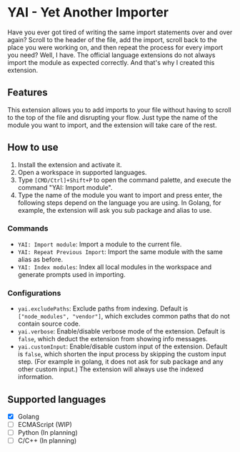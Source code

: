 # YAI - Yet Another Importer

Have you ever got tired of writing the same import statements over and over again? Scroll to the header of the file, add the import, scroll back to the place you were working on, and then repeat the process for every import you need? Well, I have. The official language extensions do not always import the module as expected correctly. And that's why I created this extension.

## Features

This extension allows you to add imports to your file without having to scroll to the top of the file and disrupting your flow. Just type the name of the module you want to import, and the extension will take care of the rest.

## How to use

1. Install the extension and activate it.
2. Open a workspace in supported languages.
3. Type `[CMD/Ctrl]+Shift+P` to open the command palette, and execute the command "YAI: Import module".
4. Type the name of the module you want to import and press enter, the following steps depend on the language you are using. In Golang, for example, the extension will ask you sub package and alias to use.

### Commands

- `YAI: Import module`: Import a module to the current file.
- `YAI: Repeat Previous Import`: Import the same module with the same alias as before.
- `YAI: Index modules`: Index all local modules in the workspace and generate prompts used in importing.

### Configurations

- `yai.excludePaths`: Exclude paths from indexing. Default is `["node_modules", "vendor"]`, which excludes common paths that do not contain source code.
- `yai.verbose`: Enable/disable verbose mode of the extension. Default is `false`, which deduct the extension from showing info messages.
- `yai.customInput`: Enable/disable custom input of the extension. Default is `false`, which shorten the input process by skipping the custom input step. (For example in golang, it does not ask for sub package and any other custom input.) The extension will always use the indexed information.

## Supported languages

- [x] Golang
- [ ] ECMAScript (WIP)
- [ ] Python (In planning)
- [ ] C/C++ (In planning)
